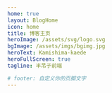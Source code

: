 ```yaml
---
home: true
layout: BlogHome
icon: home
title: 博客主页
heroImage: /assets/svg/logo.svg
bgImage: /assets/imgs/bgimg.jpg
heroText: Kamishima-kaede
heroFullScreen: true
tagline: 半吊子前端

# footer: 自定义你的页脚文字
---
```

